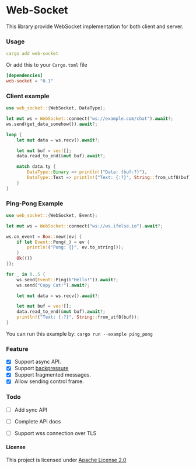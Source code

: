 # Web-Socket

This library provide WebSocket implementation for both client and server.

### Usage

```yaml
cargo add web-socket
```

Or add this to your `Cargo.toml` file

```toml
[dependencies]
web-socket = "0.1"
```

### Client example

```rust
use web_socket::{WebSocket, DataType};

let mut ws = WebSocket::connect("ws://example.com/chat").await?;
ws.send(get_data_somehow()).await?;

loop {
    let mut data = ws.recv().await?;

    let mut buf = vec![];
    data.read_to_end(&mut buf).await?;

    match data.ty {
        DataType::Binary => println!("Data: {buf:?}"),
        DataType::Text => println!("Text: {:?}", String::from_utf8(buf)),
    }
}
```

### Ping-Pong Example

```rust
use web_socket::{WebSocket, Event};

let mut ws = WebSocket::connect("ws://ws.ifelse.io").await?;

ws.on_event = Box::new(|ev| { 
    if let Event::Pong(_) = ev {
        println!("Pong: {}", ev.to_string());
    } 
    Ok(())
});

for _ in 0..5 {
    ws.send(Event::Ping(b"Hello!")).await?;
    ws.send("Copy Cat!").await?;

    let mut data = ws.recv().await?;

    let mut buf = vec![];
    data.read_to_end(&mut buf).await?;
    println!("Text: {:?}", String::from_utf8(buf));
}
```

You can run this example by: `cargo run --example ping_pong`

### Feature

- [x]  Support async API.
- [x]  Support [backpressure](https://developer.mozilla.org/en-US/docs/Web/API/Streams_API/Concepts#backpressure)
- [x]  Support fragmented messages.
- [x]  Allow sending control frame.

### Todo

- [ ] Add sync API
- [ ] Complete API docs
- [ ] Support wss connection over TLS


#### License

This project is licensed under [Apache License 2.0](https://github.com/nurmohammed840/websocket.rs/blob/master/LICENSE)
